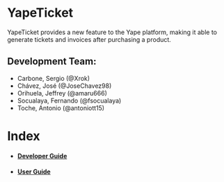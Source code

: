 # YapeTicket

YapeTicket provides a new feature to the Yape platform, making it able to generate tickets and invoices after purchasing a product.

## Development Team:

- Carbone, Sergio (@Xrok)
- Chávez, José (@JoseChavez98) 
- Orihuela, Jeffrey (@amaru666)
- Socualaya, Fernando (@fsocualaya)
- Toche, Antonio (@antoniott15)

# Index
* ####  [Developer Guide](https://github.com/cs2901/yape-bcp-project-yacket-fingerlog/blob/develop/Developer_Guide/developer_guide.md)
* #### [User Guide](https://github.com/cs2901/yape-bcp-project-yacket-fingerlog/blob/develop/User_Guide/Main%20Text/user_guide.md)
